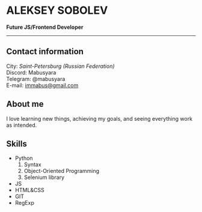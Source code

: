 # **ALEKSEY SOBOLEV**
**Future JS/Frontend Developer**
***
## Contact information

City: *Saint-Petersburg (Russian Federation)*\
Discord: Mabusyara\
Telegram: @mabusyara\
E-mail: immabus@gmail.com

## About me
I love learning new things, achieving my goals, and seeing everything work as intended.

## Skills
* Python
    1. Syntax
    2. Object-Oriented Programming
    3. Selenium library
* JS
* HTML&CSS
* GIT
* RegExp
